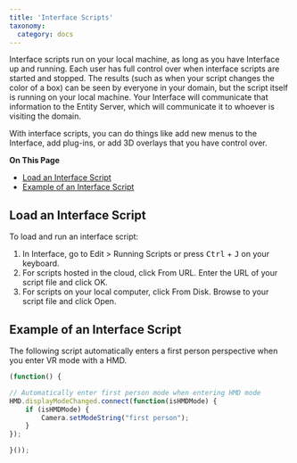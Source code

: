 ```yaml
---
title: 'Interface Scripts'
taxonomy:
  category: docs
---
```

Interface scripts run on your local machine, as long as you have Interface up and running. Each user has full control over when interface scripts are started and stopped. The results (such as when your script changes the color of a box) can be seen by everyone in your domain, but the script itself is running on your local machine. Your Interface will communicate that information to the Entity Server, which will communicate it to whoever is visiting the domain. 

With interface scripts, you can do things like add new menus to the Interface, add plug-ins, or add 3D overlays that you have control over.

**On This Page**
* [Load an Interface Script](#load-an-interface-script)
* [Example of an Interface Script](#example-of-an-interface-script)

## Load an Interface Script
To load and run an interface script: 
1. In Interface, go to Edit > Running Scripts or press <kbd class="keyboard">Ctrl</kbd> + <kbd class="keyboard">J</kbd> on your keyboard.
2. For scripts hosted in the cloud, click From URL. Enter the URL of your script file and click OK.
3. For scripts on your local computer, click From Disk. Browse to your script file and click Open.

## Example of an Interface Script

The following script automatically enters a first person perspective when you enter VR mode with a HMD.

```javascript
(function() { 

// Automatically enter first person mode when entering HMD mode
HMD.displayModeChanged.connect(function(isHMDMode) {
    if (isHMDMode) {
        Camera.setModeString("first person");
    }
});

}()); 
```
